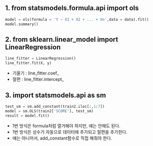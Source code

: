## 1. from statsmodels.formula.api import ols
```python
model = ols(formula = 'Y ~ X1 + X2 + ... + Xn',data = data).fit()
model.summary()
```

## 2. from sklearn.linear_model import LinearRegression
```python
line_fitter = LinearRegression()
line_fitter.fit(X, y)
```
- 기울기 : line_fitter.coef_
- 절편 : line_fitter.intercept_

## 3. import statsmodels.api as sm
```python
test_sm = sm.add_constant(train2.iloc[:,1:7])
model = sm.OLS(train2['SCORE'], test_sm)
result = model.fit()
```
- 1번 방식은 formula처럼 열거해야 하지만, 얘는 안해도 된다.
- 1번 방식은 상수가 자동으로 데이터에 추가되고 절편을 추가한다.
- 얘는 아니어서, add_constant함수로 직접 해줘야 한다.
